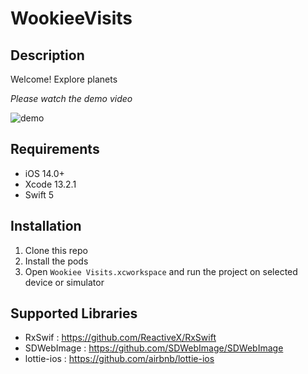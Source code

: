 # WookieeVisits

##  Description

Welcome! 
Explore planets

*Please watch the demo video*

![demo](https://github.com/ureshaLakshani/Demo/blob/main/demo.gif)

##  Requirements

- iOS 14.0+
- Xcode 13.2.1
- Swift 5

## Installation

1. Clone this repo
2. Install the pods
3. Open `Wookiee Visits.xcworkspace` and run the project on selected device or simulator

## Supported Libraries

- RxSwif : https://github.com/ReactiveX/RxSwift
- SDWebImage : https://github.com/SDWebImage/SDWebImage
- lottie-ios : https://github.com/airbnb/lottie-ios
